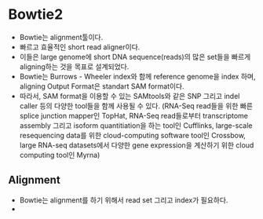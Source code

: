 
# Bowtie2 
- Bowtie는 alignment툴이다.
- 빠르고 효율적인 short read aligner이다. 
- 이들은 large genome에 short DNA sequence(reads)의 많은 set들을 빠르게 aligning하는 것을 목표로 설계되었다. 
- Bowtie는 Burrows - Wheeler index와 함께 reference genome을 index 하며, aligning Output Format은 standart SAM format이다. 
- 따라서, SAM format을 이용할 수 있는 SAMtools와 같은 SNP 그리고 indel caller 등의 다양한 tool들을 함께 사용될 수 있다.
(RNA-Seq read들을 위한 빠른 splice junction mapper인 TopHat, RNA-Seq read들로부터 transcriptome assembly 그리고 isoform quantitiation을 하는 tool인 Cufflinks, large-scale resequencing data를 위한 cloud-computing software tool인 Crossbow, large RNA-seq datasets에서 다양한 gene expression을 계산하기 위한 cloud computing tool인 Myrna)


## Alignment 

- Bowtie는 alignment를 하기 위해서 read set 그리고 index가 필요하다.
- 



